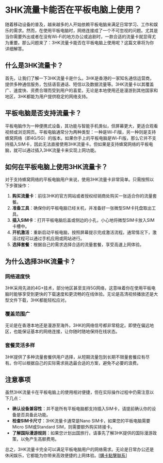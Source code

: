 # 3HK流量卡能否在平板电脑上使用？

随着移动设备的普及，越来越多的人开始依赖平板电脑来满足日常学习、工作和娱乐的需求。然而，在使用平板电脑时，网络连接成了一个不可忽视的问题。尤其是当你需要外出或者在没有Wi-Fi的地方办公或追剧时，一款合适的流量卡就显得尤为重要。那么问题来了：3HK流量卡能否在平板电脑上使用呢？这篇文章将为你详细解答。

## 什么是3HK流量卡？

首先，让我们了解一下3HK流量卡是什么。3HK是香港的一家知名通信运营商，提供多种通信服务，包括语音通话、短信以及数据流量等。3HK流量卡以其覆盖广、速度快、资费合理而受到用户的喜爱。无论是本地使用还是漫游到其他国家和地区，3HK都能为用户提供稳定的网络支持。

## 平板电脑是否支持流量卡？

平板电脑作为一种便携式设备，其功能与智能手机类似，但屏幕更大，更适合观看视频或浏览网页。平板电脑通常分为两种类型：一种是Wi-Fi版，另一种则是支持蜂窝网络（即4G/5G）的版本。如果你手上的平板电脑是Wi-Fi版，那么它并不支持插入SIM卡，因此无法直接使用3HK流量卡。但如果是支持蜂窝网络的平板电脑，就可以通过插入3HK流量卡来实现上网功能。

## 如何在平板电脑上使用3HK流量卡？

对于支持蜂窝网络的平板电脑用户来说，使用3HK流量卡非常简单。只需按照以下步骤操作：

1. **购买流量卡**：前往3HK的官方网站或者授权经销商处购买一张适合你的流量套餐。
2. **准备工具**：确保你的平板电脑已经关机，并准备好一张微型SIM卡托盘取出工具。
3. **插入SIM卡**：打开平板电脑后盖或侧边的小孔，小心地将微型SIM卡放入SIM卡槽中。
4. **开机激活**：重新启动平板电脑，按照屏幕提示完成激活流程。通常情况下，激活过程可以通过手机应用或网站进行。
5. **选择套餐**：根据自己的需求选择合适的流量套餐，享受高速上网体验。

## 为什么选择3HK流量卡？

### 网络速度快

3HK采用先进的4G+技术，部分地区甚至支持5G网络，这意味着你在使用平板电脑时能够享受到更快的下载速度和更流畅的在线体验。无论是高清视频播放还是大型文件下载，3HK都能轻松应对。

### 覆盖范围广

无论是在香港本地还是漫游至海外，3HK的网络信号都非常稳定。即使在偏远地区，也能保证基本的网络连接，让你随时随地保持在线状态。

### 套餐灵活多样

3HK提供了多种流量套餐供用户选择，从短期流量包到长期不限量套餐应有尽有。你可以根据自己的实际需求挑选最合适的方案，避免不必要的浪费。

## 注意事项

虽然3HK流量卡在平板电脑上的使用相对便捷，但在实际操作过程中仍需注意以下几点：

- **确认设备兼容性**：并不是所有平板电脑都支持插入SIM卡，请提前确认你的设备是否具备此功能。
- **检查SIM卡尺寸**：3HK流量卡通常是Nano SIM卡，如果您的平板电脑需要Micro SIM或Standard SIM，则需要额外购买转接卡。
- **了解国际漫游规则**：如果您计划出国旅行，请事先了解3HK提供的国际漫游政策，以免产生高额费用。

总之，3HK流量卡完全可以满足平板电脑用户的网络需求。无论是日常办公还是休闲娱乐，它都能为你带来高效便捷的上网体验。[[購卡點擊聯系](https://t.me/s/esim1088)]